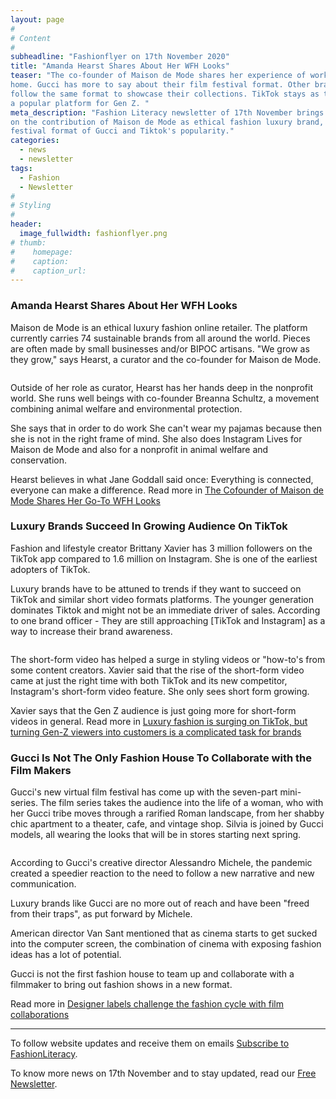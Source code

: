 ```yaml
---
layout: page
#
# Content
#
subheadline: "Fashionflyer on 17th November 2020"
title: "Amanda Hearst Shares About Her WFH Looks"
teaser: "The co-founder of Maison de Mode shares her experience of working from
home. Gucci has more to say about their film festival format. Other brands
follow the same format to showcase their collections. TikTok stays as the
a popular platform for Gen Z. "
meta_description: "Fashion Literacy newsletter of 17th November brings stories
on the contribution of Maison de Mode as ethical fashion luxury brand, film
festival format of Gucci and Tiktok's popularity."
categories:
  - news
  - newsletter
tags:
  - Fashion
  - Newsletter
#
# Styling
#
header:
  image_fullwidth: fashionflyer.png
# thumb:
#    homepage:
#    caption:
#    caption_url:
---
```

### Amanda Hearst Shares About Her WFH Looks

Maison de Mode is an ethical luxury fashion online retailer. The platform currently carries 74 sustainable brands from all around the world. Pieces are often made by small businesses and/or BIPOC artisans. "We grow as they grow," says Hearst, a curator and the co-founder for Maison de Mode.

<p><img src="{{site.url}}/images/resized/480/newsletter_17_nov_post1.jpg" alt="" srcset="            {{site.url}}/images/resized/320/newsletter_17_nov_post1.jpg 320w,            {{site.url}}/images/resized/480/newsletter_17_nov_post1.jpg 480w,            {{site.url}}/images/resized/600/newsletter_17_nov_post1.jpg 600w,    " /></p>

Outside of her role as curator, Hearst has her hands deep in the nonprofit world. She runs well beings with co-founder Breanna Schultz, a movement combining animal welfare and environmental protection.

She says that in order to do work She can't wear my pajamas because then she is not in the right frame of mind.
She also does Instagram Lives for Maison de Mode and also for a nonprofit in animal welfare and conservation.

Hearst believes in what Jane Goddall said once: Everything is connected, everyone can make a difference.
Read more in [The Cofounder of Maison de Mode Shares Her Go-To WFH Looks](https://www.marieclaire.com/fashion/a34655205/amanda-hearst-maison-de-mode-work-outfit/)


### Luxury Brands Succeed In Growing Audience On TikTok

Fashion and lifestyle creator Brittany Xavier has 3 million followers on the TikTok app compared to 1.6 million on Instagram.
She is one of the earliest adopters of TikTok.

Luxury brands have to be attuned to trends if they want to succeed on TikTok and similar short video formats platforms.
The younger generation dominates Tiktok and might not be an immediate driver of sales. According to one brand officer - They
are still approaching [TikTok and Instagram] as a way to increase their brand awareness.

<p><img src="{{site.url}}/images/resized/480/newsletter_17_nov_post2.jpg" alt="" srcset="            {{site.url}}/images/resized/320/newsletter_17_nov_post2.jpg 320w,            {{site.url}}/images/resized/480/newsletter_17_nov_post2.jpg 480w,            {{site.url}}/images/resized/600/newsletter_17_nov_post2.jpg 600w,    " /></p>

The short-form video has helped a surge in styling videos or "how-to's from some
content creators. Xavier said that the rise of the short-form video
came at just the right time with both TikTok and its new competitor,
Instagram's short-form video feature. She only sees short form growing.

Xavier says that the Gen Z audience is just going more for short-form videos in general. Read more in [Luxury fashion is surging on TikTok, but turning Gen-Z viewers into customers is a complicated task for brands](https://www.businessinsider.com/luxury-fashion-is-surging-on-tiktok-but-brands-face-challenges-2020-11)

### Gucci Is Not The Only Fashion House To Collaborate with the Film Makers

Gucci's new virtual film festival has come up with the seven-part mini-series.
The film series takes the audience into the life of a woman, who with her Gucci tribe moves through a rarified Roman landscape, from her shabby chic apartment to a theater, cafe, and vintage shop. Silvia is joined by Gucci models, all wearing the looks that will be in stores starting next spring.

<p><img src="{{site.url}}/images/resized/480/newsletter_17_nov_post3.jpg" alt="" srcset="            {{site.url}}/images/resized/320/newsletter_17_nov_post3.jpg 320w,            {{site.url}}/images/resized/480/newsletter_17_nov_post3.jpg 480w,            {{site.url}}/images/resized/600/newsletter_17_nov_post3.jpg 600w,            {{site.url}}/images/resized/800/newsletter_17_nov_post3.jpg 800w,    " /></p>

According to Gucci's creative director Alessandro Michele, the pandemic created a speedier reaction to the need to follow
a new narrative and new communication.

Luxury brands like Gucci are no more out of reach and have been "freed from their traps", as put forward by Michele.

American director Van Sant mentioned that as cinema starts to get sucked into the computer screen, the combination of cinema with exposing fashion ideas has a lot of potential.


Gucci is not the first fashion house to team up and collaborate with a filmmaker to bring out fashion shows in a new format.

Read more in [Designer labels challenge the fashion cycle with film collaborations](https://www.thestar.com.my/lifestyle/style/2020/11/17/designer-labels-challenge-the-fashion-cycle-with-film-collaborations)


<hr>

To follow website updates and receive them on emails [Subscribe to
FashionLiteracy](https://feedburner.google.com/fb/a/mailverify?uri=Fashionliteracy&amp;loc=en_US).

To know more news on 17th November and to stay updated, read our [Free
Newsletter](http://newsletter.fashionliteracy.com/?edition_id=84347ee0-28fa-11eb-90af-0cc47a0d1609).

